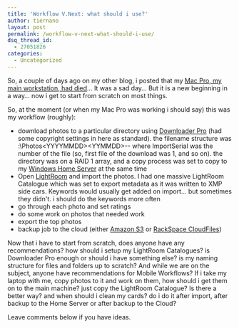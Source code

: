 ```yaml
---
title: 'Workflow V.Next: what should i use?'
author: tiernano
layout: post
permalink: /workflow-v-next-what-should-i-use/
dsq_thread_id:
  - 27051826
categories:
  - Uncategorized
---
```

So, a couple of days ago on my other blog, i posted that my [Mac Pro, my main workstation, had died][1]… It was a sad day… But it is a new beginning in a way… now i get to start from scratch on most things. 

So, at the moment (or when my Mac Pro was working i should say) this was my workflow (roughly):

  * download photos to a particular directory using [Downloader Pro][2] (had some copyright settings in here as standard). the filename structure was <drive>:\Photos\<YYYYMMDD>\<YYMMDD>-<HHMMSS>-<ImportSerial> where ImportSerial was the number of the file (so, first file of the download was 1, and so on). the directory was on a RAID 1 array, and a copy process was set to copy to my [Windows Home Server][3] at the same time
  * Open [LightRoom][4] and import the photos. I had one massive LightRoom Catalogue which was set to export metadata as it was written to XMP side cars. Keywords would usually get added on import… but sometimes they didn't. i should do the keywords more often
  * go through each photo and set ratings
  * do some work on photos that needed work
  * export the top photos
  * backup job to the cloud (either [Amazon S3][5] or [RackSpace CloudFiles][6])

Now that i have to start from scratch, does anyone have any recommendations? how should i setup my LightRoom Catalogues? is Downloader Pro enough or should i have something else? is my naming structure for files and folders up to scratch? And while we are on the subject, anyone have recommendations for Mobile Workflows? If i take my laptop with me, copy photos to it and work on them, how should i get them on to the main machine? just copy the LightRoom Catalogue? Is there a better way? and when should i clean my cards? do i do it after import, after backup to the Home Server or after backup to the Cloud?

Leave comments below if you have ideas.

 [1]: http://blog.lotas-smartman.net/my-mac-pro-died
 [2]: http://www.breezesys.com/Downloader/
 [3]: http://www.microsoft.com/windows/products/winfamily/windowshomeserver/default.mspx
 [4]: http://www.adobe.com/products/photoshoplightroom/
 [5]: http://www.amazon.com/s3
 [6]: http://www.rackspacecloud.com/cloud_hosting_products/files